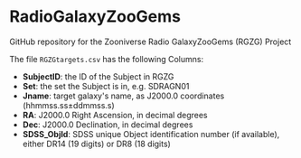 # RadioGalaxyZooGems
GitHub repository for the Zooniverse Radio GalaxyZooGems (RGZG) Project

The file `RGZGtargets.csv` has the following Columns:
 - **SubjectID**: the ID of the Subject in RGZG
 - **Set**: the set the Subject is in, e.g. SDRAGN01
 - **Jname**: target galaxy's name, as J2000.0 coordinates (hhmmss.ss±ddmmss.s)
 - **RA**: J2000.0 Right Ascension, in decimal degrees
 - **Dec**: J2000.0 Declination, in decimal degrees
 - **SDSS_ObjId**: SDSS unique Object identification number (if available), either DR14 (19 digits) or DR8 (18 digits)
